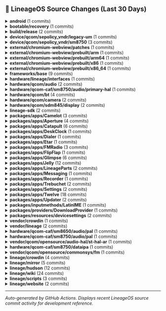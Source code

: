 ## 📜 LineageOS Source Changes (Last 30 Days)

<details>
<summary><b>android</b> (1 commits)</summary>

- [e3c809a](https://github.com/LineageOS/android/commit/e3c809a) manifest: Remove sdm845 HAL guards
  
  Author: Michael Bestas  
  Date: Sun Sep 14 11:34:50 2025 +0300


</details>

<details>
<summary><b>bootable/recovery</b> (1 commits)</summary>

- [16fcc1f](https://github.com/LineageOS/android_bootable_recovery/commit/16fcc1f) recovery: Extend A/B downgrades for older SPL
  
  Author: pjgowtham  
  Date: Sun Sep 21 19:00:30 2025 +0000


</details>

<details>
<summary><b>build/release</b> (2 commits)</summary>

- [5708b4c](https://github.com/LineageOS/android_build_release/commit/5708b4c) Bump Security String to 2025-10-01
  
  Author: Michael Bestas  
  Date: Wed Oct 8 17:19:20 2025 +0300

- [b4e8130](https://github.com/LineageOS/android_build_release/commit/b4e8130) Bump Security String to 2025-09-01
  
  Author: Michael Bestas  
  Date: Tue Sep 16 12:37:50 2025 +0000


</details>

<details>
<summary><b>device/qcom/sepolicy_vndr/legacy-um</b> (1 commits)</summary>

- [d7ffab3](https://github.com/LineageOS/android_device_qcom_sepolicy_vndr/commit/d7ffab3) sepolicy_vndr: lito: Label more wakeup nodes
  
  Author: Michael Bestas  
  Date: Wed Oct 1 23:15:14 2025 +0000


</details>

<details>
<summary><b>device/qcom/sepolicy_vndr/sm8750</b> (3 commits)</summary>

- [29adc09](https://github.com/LineageOS/android_device_qcom_sepolicy_vndr/commit/29adc09) sun: Match all read_ahead_kb nodes
  
  Author: dianlujitao  
  Date: Sat Sep 20 15:42:28 2025 +0100

- [3347e79](https://github.com/LineageOS/android_device_qcom_sepolicy_vndr/commit/3347e79) qva: Allow weaver HAL to request wakelock
  
  Author: dianlujitao  
  Date: Sat Sep 20 15:42:23 2025 +0100

- [22134fa](https://github.com/LineageOS/android_device_qcom_sepolicy_vndr/commit/22134fa) Merge tag &#x27;LA.VENDOR.15.4.0.r1-18400-pakala.QSSI16.0&#x27; of https://git.codelinaro.org/clo/la/device/qcom/sepolicy_vndr into HEAD
  
  Author: Bruno Martins  
  Date: Sat Sep 20 15:23:01 2025 +0100


</details>

<details>
<summary><b>external/chromium-webview/patches</b> (1 commits)</summary>

- [22fb1dd](https://github.com/LineageOS/android_external_chromium-webview_patches/commit/22fb1dd) Update Chromium Webview to 140.0.7339.207
  
  Author: Kevin F. Haggerty  
  Date: Fri Sep 26 09:55:19 2025 -0600


</details>

<details>
<summary><b>external/chromium-webview/prebuilt/arm</b> (1 commits)</summary>

- [35d15d3](https://github.com/LineageOS/android_external_chromium-webview_prebuilt_arm/commit/35d15d3) Update Chromium Webview arm to 140.0.7339.207
  
  Author: Kevin F. Haggerty  
  Date: Sat Sep 27 08:22:39 2025 -0600


</details>

<details>
<summary><b>external/chromium-webview/prebuilt/arm64</b> (1 commits)</summary>

- [6760647](https://github.com/LineageOS/android_external_chromium-webview_prebuilt_arm64/commit/6760647) Update Chromium Webview arm64 to 140.0.7339.207
  
  Author: Kevin F. Haggerty  
  Date: Sat Sep 27 08:22:45 2025 -0600


</details>

<details>
<summary><b>external/chromium-webview/prebuilt/x86</b> (1 commits)</summary>

- [c18e219](https://github.com/LineageOS/android_external_chromium-webview_prebuilt_x86/commit/c18e219) Update Chromium Webview x86 to 140.0.7339.207
  
  Author: Kevin F. Haggerty  
  Date: Sat Sep 27 08:22:49 2025 -0600


</details>

<details>
<summary><b>external/chromium-webview/prebuilt/x86_64</b> (1 commits)</summary>

- [856f1ce](https://github.com/LineageOS/android_external_chromium-webview_prebuilt_x86_64/commit/856f1ce) Update Chromium Webview x86_64 to 140.0.7339.207
  
  Author: Kevin F. Haggerty  
  Date: Sat Sep 27 08:22:53 2025 -0600


</details>

<details>
<summary><b>frameworks/base</b> (9 commits)</summary>

- [e4fe97ca](https://github.com/LineageOS/android_frameworks_base/commit/e4fe97ca) services: core: wfd: extend check for qualcomm wfd jar
  
  Author: Alexander Martinz  
  Date: Fri Oct 10 18:04:34 2025 +0000

- [0641b6bc](https://github.com/LineageOS/android_frameworks_base/commit/0641b6bc) UdfpsHelper: Avoid hardcoding 4095 for maximum panel brightness
  
  Author: pjgowtham  
  Date: Sat Oct 4 09:06:42 2025 +0000

- [785756c9](https://github.com/LineageOS/android_frameworks_base/commit/785756c9) UdfpsHelper: Exclude dim layer from screenshots
  
  Author: pjgowtham  
  Date: Fri Oct 3 02:59:15 2025 +0000

- [b3f41dee](https://github.com/LineageOS/android_frameworks_base/commit/b3f41dee) Revert &quot;Fix biometric prompt appearing above shade&quot;
  
  Author: Austin Delgado  
  Date: Wed Sep 17 11:43:28 2025 +0000

- [fc38726e](https://github.com/LineageOS/android_frameworks_base/commit/fc38726e) Automatic translation import
  
  Author: LineageOS Infra  
  Date: Mon Sep 15 16:54:57 2025 +0000

- [353d8071](https://github.com/LineageOS/android_frameworks_base/commit/353d8071) SystemUI: Hide HEVC screen recording when no HW codec is available
  
  Author: Ido Ben-Hur  
  Date: Sun Sep 14 19:37:06 2025 +0000

- [373d214c](https://github.com/LineageOS/android_frameworks_base/commit/373d214c) Remove CompanionServicesRegister
  
  Author: Evan Chen  
  Date: Sun Sep 14 08:41:08 2025 +0000

- [8dbe445a](https://github.com/LineageOS/android_frameworks_base/commit/8dbe445a) Fix association XML parsing issues
  
  Author: Guojing Yuan  
  Date: Sun Sep 14 08:41:08 2025 +0000

- [da3bdd99](https://github.com/LineageOS/android_frameworks_base/commit/da3bdd99) Fix a bug where turning off Bluetooth before CDM BLE device discovery timeout results in a crash.
  
  Author: Raphael Kim  
  Date: Sun Sep 14 08:41:08 2025 +0000


</details>

<details>
<summary><b>hardware/lineage/interfaces</b> (1 commits)</summary>

- [01b0b5b](https://github.com/LineageOS/android_hardware_lineage_interfaces/commit/01b0b5b) sensors: Add a sensors 2.0 -&gt; 1.0 subhal wrapper
  
  Author: bengris32  
  Date: Sat Sep 27 13:25:38 2025 +0000


</details>

<details>
<summary><b>hardware/qcom/audio</b> (2 commits)</summary>

- [1b40af4](https://github.com/LineageOS/android_hardware_qcom_audio/commit/1b40af4) hal: Convert primary HAL to blueprint
  
  Author: Michael Bestas  
  Date: Sun Sep 14 18:16:52 2025 +0300

- [c895c94](https://github.com/LineageOS/android_hardware_qcom_audio/commit/c895c94) soundfx: Convert to blueprint
  
  Author: Michael Bestas  
  Date: Sun Sep 14 15:31:32 2025 +0300


</details>

<details>
<summary><b>hardware/qcom-caf/sm8750/audio/primary-hal</b> (1 commits)</summary>

- [c5ae69f](https://github.com/LineageOS/android_hardware_qcom_audio-ar/commit/c5ae69f) Merge tag &#x27;AUDIO_HANDSET.LA.10.0.r1-06800-pakala.0&#x27; of https://git.codelinaro.org/clo/la/platform/hardware/qcom/audio-ar into HEAD
  
  Author: Bruno Martins  
  Date: Sat Sep 20 15:32:36 2025 +0100


</details>

<details>
<summary><b>hardware/qcom/bt</b> (4 commits)</summary>

- [73ebd37](https://github.com/LineageOS/android_hardware_qcom_bt/commit/73ebd37) bt: Build with -Werror
  
  Author: Michael Bestas  
  Date: Sun Sep 14 20:04:52 2025 +0300

- [4663baf](https://github.com/LineageOS/android_hardware_qcom_bt/commit/4663baf) bt: Remove SSR support
  
  Author: Gabriele M  
  Date: Sun Sep 14 20:04:52 2025 +0300

- [d0dfd8a](https://github.com/LineageOS/android_hardware_qcom_bt/commit/d0dfd8a) bt: Remove unused headers
  
  Author: Michael Bestas  
  Date: Sun Sep 14 19:41:09 2025 +0300

- [3668362](https://github.com/LineageOS/android_hardware_qcom_bt/commit/3668362) bt: Convert libbt-vendor to blueprint
  
  Author: Michael Bestas  
  Date: Sun Sep 14 19:22:44 2025 +0300


</details>

<details>
<summary><b>hardware/qcom/camera</b> (2 commits)</summary>

- [bdff615](https://github.com/LineageOS/android_hardware_qcom_camera/commit/bdff615) camera: Remove unused libmmlib2d_interface
  
  Author: Michael Bestas  
  Date: Sun Sep 14 20:49:12 2025 +0300

- [a7ae4d9](https://github.com/LineageOS/android_hardware_qcom_camera/commit/a7ae4d9) camera: Remove unused files
  
  Author: Michael Bestas  
  Date: Sun Sep 14 20:39:25 2025 +0300


</details>

<details>
<summary><b>hardware/qcom/sdm845/display</b> (2 commits)</summary>

- [0d74c81](https://github.com/LineageOS/android_hardware_qcom_sdm845_display/commit/0d74c81) display: histogram: Add missing epoll_event.h include
  
  Author: razorloves  
  Date: Sun Sep 14 12:52:03 2025 +0300

- [a1cb4c2](https://github.com/LineageOS/android_hardware_qcom_sdm845_display/commit/a1cb4c2) Convert remaining Android.mk to blueprint
  
  Author: Michael Bestas  
  Date: Sun Sep 14 12:52:03 2025 +0300


</details>

<details>
<summary><b>lineage-sdk</b> (2 commits)</summary>

- [a0ab6a8](https://github.com/LineageOS/android_lineage-sdk/commit/a0ab6a8) Automatic translation import
  
  Author: LineageOS Infra  
  Date: Wed Oct 1 23:32:42 2025 +0000

- [e622339](https://github.com/LineageOS/android_lineage-sdk/commit/e622339) Automatic translation import
  
  Author: LineageOS Infra  
  Date: Mon Sep 15 16:55:01 2025 +0000


</details>

<details>
<summary><b>packages/apps/Camelot</b> (3 commits)</summary>

- [b6cff9a](https://github.com/LineageOS/android_packages_apps_Camelot/commit/b6cff9a) Camelot: Update generatebp to v1.28
  
  Author: Sebastiano Barezzi  
  Date: Wed Sep 24 19:36:25 2025 +0200

- [bcfa1a7](https://github.com/LineageOS/android_packages_apps_Camelot/commit/bcfa1a7) Camelot: Update Gradle wrapper and AGP
  
  Author: Sebastiano Barezzi  
  Date: Wed Sep 24 19:33:55 2025 +0200

- [34fd95b](https://github.com/LineageOS/android_packages_apps_Camelot/commit/34fd95b) Automatic translation import
  
  Author: LineageOS Infra  
  Date: Mon Sep 15 16:55:02 2025 +0000


</details>

<details>
<summary><b>packages/apps/Aperture</b> (4 commits)</summary>

- [1b0c843](https://github.com/LineageOS/android_packages_apps_Aperture/commit/1b0c843) Aperture: No more jail escape
  
  Author: Luca Stefani  
  Date: Tue Sep 16 10:01:45 2025 +0000

- [340b187](https://github.com/LineageOS/android_packages_apps_Aperture/commit/340b187) Aperture: Update CameraX
  
  Author: Sebastiano Barezzi  
  Date: Tue Sep 16 10:01:45 2025 +0000

- [503b71d](https://github.com/LineageOS/android_packages_apps_Aperture/commit/503b71d) Aperture: Update CameraX to 1.5.0
  
  Author: Luca Stefani  
  Date: Tue Sep 16 10:01:45 2025 +0000

- [b594427](https://github.com/LineageOS/android_packages_apps_Aperture/commit/b594427) Automatic translation import
  
  Author: LineageOS Infra  
  Date: Mon Sep 15 16:55:01 2025 +0000


</details>

<details>
<summary><b>packages/apps/Catapult</b> (6 commits)</summary>

- [cde6f68](https://github.com/LineageOS/android_packages_apps_Catapult/commit/cde6f68) Catapult: Update generatebp to v1.28
  
  Author: Sebastiano Barezzi  
  Date: Wed Sep 24 19:46:06 2025 +0200

- [ca5d356](https://github.com/LineageOS/android_packages_apps_Catapult/commit/ca5d356) Catapult: Update AGP
  
  Author: Sebastiano Barezzi  
  Date: Wed Sep 24 19:44:54 2025 +0200

- [1986457](https://github.com/LineageOS/android_packages_apps_Catapult/commit/1986457) Catapult: Sync up Gradle setup with Twelve &amp; co.
  
  Author: Sebastiano Barezzi  
  Date: Sun Sep 21 18:43:09 2025 +0200

- [38dc5a4](https://github.com/LineageOS/android_packages_apps_Catapult/commit/38dc5a4) Catapult: Update Gradle wrapper and AGP
  
  Author: Sebastiano Barezzi  
  Date: Sun Sep 21 18:17:02 2025 +0200

- [1190f61](https://github.com/LineageOS/android_packages_apps_Catapult/commit/1190f61) Catapult: Update card move overlay drawable dimens
  
  Author: Timi  
  Date: Sun Sep 21 11:45:15 2025 +0300

- [8f00af7](https://github.com/LineageOS/android_packages_apps_Catapult/commit/8f00af7) Automatic translation import
  
  Author: LineageOS Infra  
  Date: Mon Sep 15 16:55:02 2025 +0000


</details>

<details>
<summary><b>packages/apps/DeskClock</b> (1 commits)</summary>

- [cd9326b](https://github.com/LineageOS/android_packages_apps_DeskClock/commit/cd9326b) Automatic translation import
  
  Author: LineageOS Infra  
  Date: Mon Sep 15 16:55:02 2025 +0000


</details>

<details>
<summary><b>packages/apps/Dialer</b> (1 commits)</summary>

- [0f46e4b](https://github.com/LineageOS/android_packages_apps_Dialer/commit/0f46e4b) Automatic translation import
  
  Author: LineageOS Infra  
  Date: Mon Sep 15 16:55:03 2025 +0000


</details>

<details>
<summary><b>packages/apps/Etar</b> (1 commits)</summary>

- [26ac561](https://github.com/LineageOS/android_packages_apps_Etar/commit/26ac561) Automatic translation import
  
  Author: LineageOS Infra  
  Date: Mon Sep 15 16:55:04 2025 +0000


</details>

<details>
<summary><b>packages/apps/FMRadio</b> (3 commits)</summary>

- [7e89b01](https://github.com/LineageOS/android_packages_apps_FMRadio/commit/7e89b01) FmService: Set RECEIVER_NOT_EXPORTED
  
  Author: Cyber Knight  
  Date: Fri Sep 26 18:30:01 2025 +0000

- [4372899](https://github.com/LineageOS/android_packages_apps_FMRadio/commit/4372899) FMRadio: Start ForegroundService with a type
  
  Author: Cyber Knight  
  Date: Wed Sep 24 20:26:24 2025 +0000

- [5160538](https://github.com/LineageOS/android_packages_apps_FMRadio/commit/5160538) Automatic translation import
  
  Author: LineageOS Infra  
  Date: Mon Sep 15 16:55:04 2025 +0000


</details>

<details>
<summary><b>packages/apps/FlipFlap</b> (1 commits)</summary>

- [dd49d55](https://github.com/LineageOS/android_packages_apps_FlipFlap/commit/dd49d55) Automatic translation import
  
  Author: LineageOS Infra  
  Date: Mon Sep 15 16:55:05 2025 +0000


</details>

<details>
<summary><b>packages/apps/Glimpse</b> (6 commits)</summary>

- [bf55f6a](https://github.com/LineageOS/android_packages_apps_Glimpse/commit/bf55f6a) Automatic translation import
  
  Author: LineageOS Infra  
  Date: Wed Oct 1 23:32:43 2025 +0000

- [6fcd70c](https://github.com/LineageOS/android_packages_apps_Glimpse/commit/6fcd70c) Glimpse: Add file size to media info
  
  Author: Luca Stefani  
  Date: Tue Sep 30 20:44:31 2025 +0200

- [fa8b084](https://github.com/LineageOS/android_packages_apps_Glimpse/commit/fa8b084) Automatic translation import
  
  Author: LineageOS Infra  
  Date: Wed Sep 24 20:06:43 2025 +0000

- [b810f35](https://github.com/LineageOS/android_packages_apps_Glimpse/commit/b810f35) Glimpse: Update generatebp to v1.28
  
  Author: Sebastiano Barezzi  
  Date: Wed Sep 24 18:40:48 2025 +0200

- [a09a223](https://github.com/LineageOS/android_packages_apps_Glimpse/commit/a09a223) Glimpse: Update Gradle wrapper and AGP
  
  Author: Sebastiano Barezzi  
  Date: Sun Sep 21 11:17:05 2025 +0200

- [e774392](https://github.com/LineageOS/android_packages_apps_Glimpse/commit/e774392) Automatic translation import
  
  Author: LineageOS Infra  
  Date: Mon Sep 15 16:55:05 2025 +0000


</details>

<details>
<summary><b>packages/apps/Jelly</b> (12 commits)</summary>

- [2d8559b](https://github.com/LineageOS/android_packages_apps_Jelly/commit/2d8559b) Jelly: Load scripts once
  
  Author: Luca Stefani  
  Date: Fri Sep 26 14:00:41 2025 -0700

- [67d7b58](https://github.com/LineageOS/android_packages_apps_Jelly/commit/67d7b58) Jelly: Implement Web Share API
  
  Author: SaeedDev94  
  Date: Fri Sep 26 13:58:10 2025 -0700

- [fe57ec1](https://github.com/LineageOS/android_packages_apps_Jelly/commit/fe57ec1) Jelly: Update generatebp to v1.28
  
  Author: Sebastiano Barezzi  
  Date: Thu Sep 25 01:45:01 2025 +0200

- [16c2153](https://github.com/LineageOS/android_packages_apps_Jelly/commit/16c2153) Jelly: Update AGP
  
  Author: Sebastiano Barezzi  
  Date: Thu Sep 25 01:45:01 2025 +0200

- [2a0c520](https://github.com/LineageOS/android_packages_apps_Jelly/commit/2a0c520) Automatic translation import
  
  Author: LineageOS Infra  
  Date: Wed Sep 24 20:06:44 2025 +0000

- [504ab40](https://github.com/LineageOS/android_packages_apps_Jelly/commit/504ab40) Jelly: Bump Kotlin to 1.9.23
  
  Author: Sebastiano Barezzi  
  Date: Mon Sep 22 17:35:46 2025 +0200

- [eca8410](https://github.com/LineageOS/android_packages_apps_Jelly/commit/eca8410) Jelly: Update gradle-generatebp to 1.26
  
  Author: Luca Stefani  
  Date: Mon Sep 22 17:33:02 2025 +0200

- [1f01f61](https://github.com/LineageOS/android_packages_apps_Jelly/commit/1f01f61) Jelly: Update Gradle wrapper and AGP
  
  Author: Sebastiano Barezzi  
  Date: Mon Sep 22 17:30:07 2025 +0200

- [3bb9fdb](https://github.com/LineageOS/android_packages_apps_Jelly/commit/3bb9fdb) Jelly: Sync up Gradle setup with Twelve &amp; co.
  
  Author: Sebastiano Barezzi  
  Date: Mon Sep 22 17:19:05 2025 +0200

- [d7059db](https://github.com/LineageOS/android_packages_apps_Jelly/commit/d7059db) Jelly: Move KAPT block to the right place
  
  Author: Sebastiano Barezzi  
  Date: Mon Sep 22 17:19:05 2025 +0200

- [0a8e529](https://github.com/LineageOS/android_packages_apps_Jelly/commit/0a8e529) Jelly: Specify KAPT version and add all plugins to classpath
  
  Author: Sebastiano Barezzi  
  Date: Mon Sep 22 17:13:18 2025 +0200

- [6de7c84](https://github.com/LineageOS/android_packages_apps_Jelly/commit/6de7c84) Automatic translation import
  
  Author: LineageOS Infra  
  Date: Mon Sep 15 16:55:05 2025 +0000


</details>

<details>
<summary><b>packages/apps/LineageParts</b> (2 commits)</summary>

- [3621247](https://github.com/LineageOS/android_packages_apps_LineageParts/commit/3621247) Automatic translation import
  
  Author: LineageOS Infra  
  Date: Wed Oct 1 23:32:44 2025 +0000

- [84552e0](https://github.com/LineageOS/android_packages_apps_LineageParts/commit/84552e0) Automatic translation import
  
  Author: LineageOS Infra  
  Date: Mon Sep 15 16:55:06 2025 +0000


</details>

<details>
<summary><b>packages/apps/Messaging</b> (1 commits)</summary>

- [d65b136](https://github.com/LineageOS/android_packages_apps_Messaging/commit/d65b136) Automatic translation import
  
  Author: LineageOS Infra  
  Date: Mon Sep 15 16:55:06 2025 +0000


</details>

<details>
<summary><b>packages/apps/Recorder</b> (1 commits)</summary>

- [1f9060b](https://github.com/LineageOS/android_packages_apps_Recorder/commit/1f9060b) Automatic translation import
  
  Author: LineageOS Infra  
  Date: Mon Sep 15 16:55:06 2025 +0000


</details>

<details>
<summary><b>packages/apps/Trebuchet</b> (2 commits)</summary>

- [3c1310f](https://github.com/LineageOS/android_packages_apps_Trebuchet/commit/3c1310f) Automatic translation import
  
  Author: LineageOS Infra  
  Date: Wed Oct 1 23:32:46 2025 +0000

- [7220bfa](https://github.com/LineageOS/android_packages_apps_Trebuchet/commit/7220bfa) Automatic translation import
  
  Author: LineageOS Infra  
  Date: Mon Sep 15 16:55:08 2025 +0000


</details>

<details>
<summary><b>packages/apps/Settings</b> (2 commits)</summary>

- [02302c34](https://github.com/LineageOS/android_packages_apps_Settings/commit/02302c34) Automatic translation import
  
  Author: LineageOS Infra  
  Date: Wed Oct 1 23:32:45 2025 +0000

- [e54e5070](https://github.com/LineageOS/android_packages_apps_Settings/commit/e54e5070) Automatic translation import
  
  Author: LineageOS Infra  
  Date: Mon Sep 15 16:55:07 2025 +0000


</details>

<details>
<summary><b>packages/apps/Twelve</b> (18 commits)</summary>

- [5463caa](https://github.com/LineageOS/android_packages_apps_Twelve/commit/5463caa) Automatic translation import
  
  Author: LineageOS Infra  
  Date: Wed Oct 1 23:32:46 2025 +0000

- [17169d4](https://github.com/LineageOS/android_packages_apps_Twelve/commit/17169d4) Automatic translation import
  
  Author: LineageOS Infra  
  Date: Wed Sep 24 20:06:50 2025 +0000

- [adc7d1b](https://github.com/LineageOS/android_packages_apps_Twelve/commit/adc7d1b) Twelve: Update generatebp to v1.28
  
  Author: Sebastiano Barezzi  
  Date: Wed Sep 24 18:55:46 2025 +0200

- [48e5a66](https://github.com/LineageOS/android_packages_apps_Twelve/commit/48e5a66) Twelve: `kapt` -&gt; `kotlin-kapt`
  
  Author: Sebastiano Barezzi  
  Date: Wed Sep 24 18:55:46 2025 +0200

- [2829464](https://github.com/LineageOS/android_packages_apps_Twelve/commit/2829464) Twelve: Update Gradle wrapper and AGP
  
  Author: Sebastiano Barezzi  
  Date: Wed Sep 24 16:44:48 2025 +0200

- [7d3ecde](https://github.com/LineageOS/android_packages_apps_Twelve/commit/7d3ecde) Twelve: Fix spacing around play buttons
  
  Author: Inhishonor  
  Date: Sat Sep 20 19:56:01 2025 +0200

- [3f0ff3d](https://github.com/LineageOS/android_packages_apps_Twelve/commit/3f0ff3d) Twelve: ListItem: Declare a new corner radius attribute
  
  Author: Sebastiano Barezzi  
  Date: Sat Sep 20 19:56:01 2025 +0200

- [08bb7f0](https://github.com/LineageOS/android_packages_apps_Twelve/commit/08bb7f0) Twelve: ListItem: Fix an API issue on older SDK versions
  
  Author: Sebastiano Barezzi  
  Date: Sat Sep 20 19:56:01 2025 +0200

- [77af37e](https://github.com/LineageOS/android_packages_apps_Twelve/commit/77af37e) Twelve: ListItem: `Context.getColorStateList` uses the current theme
  
  Author: Sebastiano Barezzi  
  Date: Sat Sep 20 19:56:01 2025 +0200

- [aca4e68](https://github.com/LineageOS/android_packages_apps_Twelve/commit/aca4e68) Twelve: Resize the window when using IME
  
  Author: Sebastiano Barezzi  
  Date: Sat Sep 20 19:56:00 2025 +0200

- [14c855f](https://github.com/LineageOS/android_packages_apps_Twelve/commit/14c855f) Twelve: Fix FAB text/icon tints
  
  Author: Luca Stefani  
  Date: Sat Sep 20 19:56:00 2025 +0200

- [bb6d425](https://github.com/LineageOS/android_packages_apps_Twelve/commit/bb6d425) Twelve: Specify KAPT version and add all plugins to classpath
  
  Author: Sebastiano Barezzi  
  Date: Sat Sep 20 19:56:00 2025 +0200

- [3026c4d](https://github.com/LineageOS/android_packages_apps_Twelve/commit/3026c4d) Twelve: Play random songs button
  
  Author: Inhishonor  
  Date: Thu Sep 18 20:24:36 2025 +0200

- [8b55929](https://github.com/LineageOS/android_packages_apps_Twelve/commit/8b55929) Twelve: Result: Add `onSuccess`/`onError` methods
  
  Author: Sebastiano Barezzi  
  Date: Thu Sep 18 20:24:36 2025 +0200

- [5131a69](https://github.com/LineageOS/android_packages_apps_Twelve/commit/5131a69) Twelve: MediaDataStore: Add audios method
  
  Author: Sebastiano Barezzi  
  Date: Thu Sep 18 20:24:36 2025 +0200

- [851f87d](https://github.com/LineageOS/android_packages_apps_Twelve/commit/851f87d) Twelve: Merge all home page VMs into a single one
  
  Author: Sebastiano Barezzi  
  Date: Thu Sep 18 20:23:41 2025 +0200

- [c167d52](https://github.com/LineageOS/android_packages_apps_Twelve/commit/c167d52) Twelve: Get new random content every time app opens
  
  Author: Inhishonor  
  Date: Thu Sep 18 20:23:41 2025 +0200

- [e765cd7](https://github.com/LineageOS/android_packages_apps_Twelve/commit/e765cd7) Automatic translation import
  
  Author: LineageOS Infra  
  Date: Mon Sep 15 16:55:08 2025 +0000


</details>

<details>
<summary><b>packages/apps/Updater</b> (2 commits)</summary>

- [312b283](https://github.com/LineageOS/android_packages_apps_Updater/commit/312b283) Automatic translation import
  
  Author: LineageOS Infra  
  Date: Wed Oct 1 23:32:47 2025 +0000

- [be62451](https://github.com/LineageOS/android_packages_apps_Updater/commit/be62451) Automatic translation import
  
  Author: LineageOS Infra  
  Date: Mon Sep 15 16:55:09 2025 +0000


</details>

<details>
<summary><b>packages/inputmethods/LatinIME</b> (1 commits)</summary>

- [da5086c](https://github.com/LineageOS/android_packages_inputmethods_LatinIME/commit/da5086c) Update Turkish Keyboard Layout XML Files
  
  Author: sulincix  
  Date: Sat Sep 27 19:56:11 2025 +0000


</details>

<details>
<summary><b>packages/providers/DownloadProvider</b> (1 commits)</summary>

- [14a2956](https://github.com/LineageOS/android_packages_providers_DownloadProvider/commit/14a2956) Automatic translation import
  
  Author: LineageOS Infra  
  Date: Mon Sep 15 16:55:09 2025 +0000


</details>

<details>
<summary><b>packages/resources/devicesettings</b> (2 commits)</summary>

- [885204a](https://github.com/LineageOS/android_packages_resources_devicesettings/commit/885204a) Automatic translation import
  
  Author: LineageOS Infra  
  Date: Wed Oct 1 23:32:48 2025 +0000

- [61a0716](https://github.com/LineageOS/android_packages_resources_devicesettings/commit/61a0716) Automatic translation import
  
  Author: LineageOS Infra  
  Date: Mon Sep 15 16:55:09 2025 +0000


</details>

<details>
<summary><b>vendor/crowdin</b> (1 commits)</summary>

- [c6cea5e](https://github.com/LineageOS/android_vendor_crowdin/commit/c6cea5e) Automatic translation import
  
  Author: LineageOS Infra  
  Date: Mon Sep 15 16:55:17 2025 +0000


</details>

<details>
<summary><b>vendor/lineage</b> (2 commits)</summary>

- [ea91f9d](https://github.com/LineageOS/android_vendor_lineage/commit/ea91f9d) apns: Update for CTM(Macau)
  
  Author: Flicker372  
  Date: Wed Oct 8 18:10:29 2025 +0800

- [d89d58b](https://github.com/LineageOS/android_vendor_lineage/commit/d89d58b) vars: Update sun tags
  
  Author: Bruno Martins  
  Date: Sat Sep 20 15:26:27 2025 +0100


</details>

<details>
<summary><b>hardware/qcom-caf/sm8650/audio/pal</b> (1 commits)</summary>

- [d19ff12](https://github.com/LineageOS/android_vendor_qcom_opensource_arpal-lx/commit/d19ff12) Revert &quot;pal: fix redefinition of epoll_event&quot;
  
  Author: Arian  
  Date: Thu Sep 18 14:11:25 2025 +0000


</details>

<details>
<summary><b>hardware/qcom-caf/sm8750/audio/pal</b> (1 commits)</summary>

- [6ead194](https://github.com/LineageOS/android_vendor_qcom_opensource_arpal-lx/commit/6ead194) Merge tag &#x27;AUDIO_HANDSET.LA.10.0.r1-06800-pakala.0&#x27; of https://git.codelinaro.org/clo/la/platform/vendor/qcom/opensource/arpal-lx into HEAD
  
  Author: Bruno Martins  
  Date: Sat Sep 20 15:31:29 2025 +0100


</details>

<details>
<summary><b>vendor/qcom/opensource/audio-hal/st-hal-ar</b> (1 commits)</summary>

- [368e7bd](https://github.com/LineageOS/android_vendor_qcom_opensource_audio-hal_st-hal-ar/commit/368e7bd) Merge tag &#x27;AUDIO_HANDSET.LA.10.0.r1-06800-pakala.0&#x27; of https://git.codelinaro.org/clo/la/platform/vendor/qcom-opensource/audio-hal/st-hal-ar into HEAD
  
  Author: Bruno Martins  
  Date: Sat Sep 20 15:35:20 2025 +0100


</details>

<details>
<summary><b>hardware/qcom-caf/sm8750/dataipa</b> (1 commits)</summary>

- [9924e25](https://github.com/LineageOS/android_vendor_qcom_opensource_dataipa/commit/9924e25) Merge tag &#x27;LA.VENDOR.15.4.0.r1-18400-pakala.QSSI16.0&#x27; of https://git.codelinaro.org/clo/la/platform/vendor/opensource/dataipa into HEAD
  
  Author: Bruno Martins  
  Date: Sat Sep 20 15:28:38 2025 +0100


</details>

<details>
<summary><b>vendor/qcom/opensource/commonsys/fm</b> (1 commits)</summary>

- [0a042da](https://github.com/LineageOS/android_vendor_qcom_opensource_fm-commonsys/commit/0a042da) Automatic translation import
  
  Author: LineageOS Infra  
  Date: Mon Sep 15 16:55:10 2025 +0000


</details>

<details>
<summary><b>lineage/crowdin</b> (4 commits)</summary>

- [3fd82ce](https://github.com/LineageOS/cm_crowdin/commit/3fd82ce) config: lineage-23.0: Add Etar lineage strings
  
  Author: Michael Bestas  
  Date: Tue Sep 23 23:28:35 2025 +0300

- [a1a8b68](https://github.com/LineageOS/cm_crowdin/commit/a1a8b68) config: lineage-23.0: Move Etar translations to vendor/crowdin
  
  Author: Michael Bestas  
  Date: Tue Sep 23 22:13:50 2025 +0300

- [1ab912a](https://github.com/LineageOS/cm_crowdin/commit/1ab912a) config: Initial lineage-23.0 changes
  
  Author: Michael Bestas  
  Date: Tue Sep 23 22:13:50 2025 +0300

- [d676fb0](https://github.com/LineageOS/cm_crowdin/commit/d676fb0) config: Remove 19.1/20.0 support
  
  Author: Michael Bestas  
  Date: Mon Sep 15 20:16:55 2025 +0000


</details>

<details>
<summary><b>lineage/mirror</b> (5 commits)</summary>

- [2860df0](https://github.com/LineageOS/mirror/commit/2860df0) Updated to 28-Sep-2025 22:01 UTC
  
  Author: Tim Schumacher  
  Date: Mon Sep 29 00:01:24 2025 +0200

- [6140202](https://github.com/LineageOS/mirror/commit/6140202) Updated lineage-minimal to 26-Sep-2025 22:02 UTC
  
  Author: Tim Schumacher  
  Date: Sat Sep 27 00:02:04 2025 +0200

- [196583b](https://github.com/LineageOS/mirror/commit/196583b) Updated to 26-Sep-2025 11:59 UTC
  
  Author: Michael Bestas  
  Date: Fri Sep 26 14:59:28 2025 +0300

- [e8d5c3e](https://github.com/LineageOS/mirror/commit/e8d5c3e) Updated to 20-Sep-2025 22:01 UTC
  
  Author: Tim Schumacher  
  Date: Sun Sep 21 01:30:24 2025 +0200

- [c18e2f2](https://github.com/LineageOS/mirror/commit/c18e2f2) Updated to 14-Sep-2025 22:01 UTC
  
  Author: Tim Schumacher  
  Date: Mon Sep 15 00:01:19 2025 +0200


</details>

<details>
<summary><b>lineage/hudson</b> (12 commits)</summary>

- [1fb3447](https://github.com/LineageOS/hudson/commit/1fb3447) tucana: Promote to 23.0
  
  Author: Alexander Baransky  
  Date: Mon Oct 13 19:22:19 2025 +0000

- [77a4942](https://github.com/LineageOS/hudson/commit/77a4942) despite Google&#x27;s best efforts
  
  Author: Nolen Johnson  
  Date: Sat Oct 11 09:44:23 2025 -0600

- [c0e674a](https://github.com/LineageOS/hudson/commit/c0e674a) 21 was fun but now it&#x27;s done
  
  Author: Nolen Johnson  
  Date: Sat Oct 4 18:15:11 2025 +0200

- [8ba4739](https://github.com/LineageOS/hudson/commit/8ba4739) Regenerate device dependency mappings
  
  Author: LineageOS Infra  
  Date: Mon Sep 29 23:30:47 2025 +0000

- [25b46d6](https://github.com/LineageOS/hudson/commit/25b46d6) Regenerate device dependency mappings
  
  Author: LineageOS Infra  
  Date: Sun Sep 28 23:30:47 2025 +0000

- [c9c398a](https://github.com/LineageOS/hudson/commit/c9c398a) 洱海
  
  Author: LuK1337  
  Date: Sun Sep 28 11:20:01 2025 +0200

- [7455f3c](https://github.com/LineageOS/hudson/commit/7455f3c) aston joins the race
  
  Author: inferno0230  
  Date: Thu Sep 25 11:55:04 2025 +0000

- [8fe97e9](https://github.com/LineageOS/hudson/commit/8fe97e9) benz joins the race
  
  Author: inferno0230  
  Date: Thu Sep 25 11:55:04 2025 +0000

- [70fa364](https://github.com/LineageOS/hudson/commit/70fa364) NB1 = NoBody wAnts
  
  Author: Tuan Anh  
  Date: Wed Sep 24 22:14:59 2025 +0000

- [4e4ffbf](https://github.com/LineageOS/hudson/commit/4e4ffbf) Regenerate device dependency mappings
  
  Author: LuK1337  
  Date: Tue Sep 23 18:17:16 2025 +0200

- [018ba04](https://github.com/LineageOS/hudson/commit/018ba04) Regenerate device dependency mappings
  
  Author: LineageOS Infra  
  Date: Sun Sep 21 23:31:02 2025 +0000

- [6215c27](https://github.com/LineageOS/hudson/commit/6215c27) Regenerate device dependency mappings
  
  Author: LineageOS Infra  
  Date: Tue Sep 16 17:00:41 2025 +0000


</details>

<details>
<summary><b>lineage/wiki</b> (24 commits)</summary>

- [b22a204](https://github.com/LineageOS/lineage_wiki/commit/b22a204) devices: tucana: Promote to 23.0
  
  Author: Alexander Baransky  
  Date: Mon Oct 13 22:22:43 2025 +0300

- [20218ff](https://github.com/LineageOS/lineage_wiki/commit/20218ff) wiki: Initial promotions to 23.0
  
  Author: LuK1337  
  Date: Sat Oct 11 18:13:36 2025 +0200

- [cd45b0f](https://github.com/LineageOS/lineage_wiki/commit/cd45b0f) LineageOS 23.0
  
  Author: Nolen Johnson  
  Date: Sat Oct 11 18:13:36 2025 +0200

- [e7f718e](https://github.com/LineageOS/lineage_wiki/commit/e7f718e) wiki: Drop LineageOS 21.0
  
  Author: LuK1337  
  Date: Sat Oct 11 18:13:36 2025 +0200

- [cb4b17e](https://github.com/LineageOS/lineage_wiki/commit/cb4b17e) wiki: Use `ab_copy_partitions` for aston
  
  Author: LuK1337  
  Date: Sat Oct 11 16:21:54 2025 +0200

- [cef5f92](https://github.com/LineageOS/lineage_wiki/commit/cef5f92) wiki: borneo: Update maintainers
  
  Author: Deivid21  
  Date: Fri Oct 10 17:41:00 2025 +0000

- [d02f323](https://github.com/LineageOS/lineage_wiki/commit/d02f323) devices: deadpool: Don&#x27;t rely on burn mode
  
  Author: Nolen Johnson  
  Date: Tue Oct 7 00:55:38 2025 -0400

- [49d55cb](https://github.com/LineageOS/lineage_wiki/commit/49d55cb) wiki: Add new martini maintainer
  
  Author: basamaryan  
  Date: Sun Oct 5 15:19:07 2025 -0700

- [f816a22](https://github.com/LineageOS/lineage_wiki/commit/f816a22) wiki: Fix missing space before command in `pages/libvirt-qemu.md`
  
  Author: Benjamin Loison  
  Date: Sat Oct 4 21:55:02 2025 +0000

- [ee4ffa2](https://github.com/LineageOS/lineage_wiki/commit/ee4ffa2) devices: salami: Add init_boot to flash partitions before recovery
  
  Author: Bruno Martins  
  Date: Thu Oct 2 22:40:54 2025 +0100

- [fb02924](https://github.com/LineageOS/lineage_wiki/commit/fb02924) wiki: devices: aston/benz: Add init_boot to flash partitions before recovery
  
  Author: inferno0230  
  Date: Thu Oct 2 15:59:06 2025 +0530

- [9264484](https://github.com/LineageOS/lineage_wiki/commit/9264484) wiki: Add erhai
  
  Author: LuK1337  
  Date: Sun Sep 28 11:20:40 2025 +0200

- [cd0ce91](https://github.com/LineageOS/lineage_wiki/commit/cd0ce91) wiki: Swap aston.png to one that matches other OnePlus devices
  
  Author: LuK1337  
  Date: Fri Sep 26 09:07:04 2025 +0200

- [0c5e787](https://github.com/LineageOS/lineage_wiki/commit/0c5e787) wiki: Add OnePlus 12R (aston)
  
  Author: inferno0230  
  Date: Fri Sep 26 02:40:04 2025 -0400

- [afba45b](https://github.com/LineageOS/lineage_wiki/commit/afba45b) wiki: Add OnePlus Nord CE4 (benz)
  
  Author: inferno0230  
  Date: Thu Sep 25 14:31:35 2025 +0530

- [92b8aaa](https://github.com/LineageOS/lineage_wiki/commit/92b8aaa) wiki: Promote NB1 to 22.2
  
  Author: Tuan Anh  
  Date: Wed Sep 24 13:51:56 2025 -0400

- [df7977d](https://github.com/LineageOS/lineage_wiki/commit/df7977d) wiki: Add instructions to install/upgrade from a non A/B RDAP to A/B RDAP build
  
  Author: Tuan Anh  
  Date: Wed Sep 24 13:51:55 2025 -0400

- [7194643](https://github.com/LineageOS/lineage_wiki/commit/7194643) wiki: Sort waffle&#x27;s peripherals
  
  Author: LuK1337  
  Date: Mon Sep 22 11:16:06 2025 +0200

- [6ba6835](https://github.com/LineageOS/lineage_wiki/commit/6ba6835) wiki: devices: Set device type Phone (slider) for F(x)tec devices
  
  Author: Andrey Sprynga  
  Date: Fri Sep 19 23:31:01 2025 +0700

- [f71dab2](https://github.com/LineageOS/lineage_wiki/commit/f71dab2) wiki: Update the push command for apps
  
  Author: Inhishonor  
  Date: Wed Sep 17 23:49:10 2025 +0000

- [17ad744](https://github.com/LineageOS/lineage_wiki/commit/17ad744) wiki: Update Docker installation guide
  
  Author: Inhishonor  
  Date: Wed Sep 17 23:42:54 2025 +0000

- [573ae0d](https://github.com/LineageOS/lineage_wiki/commit/573ae0d) wiki: fastboot reboot-recovery -&gt; fastboot reboot recovery
  
  Author: LuK1337  
  Date: Mon Sep 15 19:47:25 2025 +0200

- [97e9a68](https://github.com/LineageOS/lineage_wiki/commit/97e9a68) wiki: Add schema validation for `recovery_reboot`
  
  Author: LuK1337  
  Date: Sun Sep 14 09:44:48 2025 +0200

- [2744973](https://github.com/LineageOS/lineage_wiki/commit/2744973) wiki: Unset `recovery_reboot` for m5/odroidc4/radxa0/radxa02
  
  Author: LuK1337  
  Date: Sun Sep 14 09:43:08 2025 +0200


</details>

<details>
<summary><b>lineage/scripts</b> (3 commits)</summary>

- [2619421](https://github.com/LineageOS/scripts/commit/2619421) device-deps-regenerator: Add lineage-23.0 branch
  
  Author: LuK1337  
  Date: Sat Oct 11 23:45:28 2025 +0000

- [7b8ba9e](https://github.com/LineageOS/scripts/commit/7b8ba9e) best-caf-kernel: chmod +x
  
  Author: LuK1337  
  Date: Sun Sep 28 21:29:32 2025 +0200

- [5147852](https://github.com/LineageOS/scripts/commit/5147852) build-webview: Update default webview to 140.0.7339.207
  
  Author: Kevin F. Haggerty  
  Date: Fri Sep 26 09:50:33 2025 -0600


</details>

<details>
<summary><b>lineage/website</b> (2 commits)</summary>

- [03fba08](https://github.com/LineageOS/www/commit/03fba08) LineageOS 23.0
  
  Author: Nolen Johnson  
  Date: Sat Oct 11 18:14:07 2025 +0200

- [24be82e](https://github.com/LineageOS/www/commit/24be82e) www: Add discord logo to footer
  
  Author: Inhishonor  
  Date: Tue Sep 23 07:16:06 2025 -0700


</details>

---

_Auto-generated by GitHub Actions. Displays recent LineageOS source commit activity for development reference._
